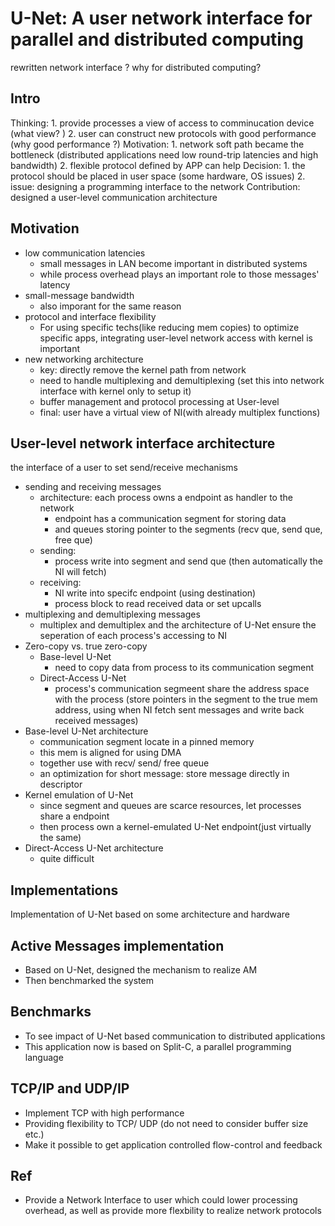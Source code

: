 # U-Net: A user network interface for parallel and distributed computing 
rewritten network interface ?    why for distributed computing? 
## Intro
Thinking:
	1. provide processes a view of access to comminucation device (what view? )
	2. user can construct new protocols with good performance  (why good performance ?)
Motivation:
	1. network soft path became the bottleneck (distributed applications need low round-trip latencies and high bandwidth)
	2. flexible protocol defined by APP can help 
Decision: 
	1. the protocol should be placed in user space (some hardware, OS issues)
	2. issue: designing a programming interface to the network
Contribution:
	designed a user-level communication architecture

## Motivation 
* low communication latencies
	* small messages in LAN become important in distributed systems 
	* while process overhead plays an important role to those messages' latency 
* small-message bandwidth
	* also imporant for the same reason 
* protocol and interface flexibility
	* For using specific techs(like reducing mem copies) to optimize specific apps, integrating user-level network access with kernel is important
* new networking architecture
	* key: directly remove the kernel path from network 
	* need to handle multiplexing and demultiplexing (set this into network interface with kernel only to setup it)
	* buffer management and protocol processing at User-level
	* final: user have a virtual view of NI(with already multiplex functions) 

## User-level network interface architecture
the interface of a user to set send/receive mechanisms
* sending and receiving messages
	* architecture: each process owns a endpoint as handler to the network
		* endpoint has a communication segment for storing data
		* and queues storing pointer to the segments  (recv que, send que, free que)
	* sending: 
		* process write into segment and send que (then automatically the NI will fetch)
	* receiving:
		* NI write into specifc endpoint (using destination)
		* process block to read received data or set upcalls 
* multiplexing and demultiplexing messages
	* multiplex and demultiplex and the architecture of U-Net ensure the seperation of each process's accessing to NI
* Zero-copy vs. true zero-copy
	* Base-level U-Net
		* need to copy data from process to its communication segment
	* Direct-Access U-Net
		* process's communication segmeent share the address space with the process (store pointers in the segment to the true mem address, using when NI fetch sent messages and write back received messages)
* Base-level U-Net architecture
	* communication segment locate in a pinned memory
	* this mem is aligned for using DMA
	* together use with recv/ send/ free queue
	* an optimization for short message: store message directly in descriptor
* Kernel emulation of U-Net
	* since segment and queues are scarce resources, let processes share a endpoint
	* then process own a kernel-emulated U-Net endpoint(just virtually the same)
* Direct-Access U-Net architecture
	* quite difficult

## Implementations
Implementation of U-Net based on some architecture and hardware

## Active Messages implementation 
* Based on U-Net, designed the mechanism to realize AM
* Then benchmarked the system

## Benchmarks
* To see impact of U-Net based communication to distributed applications
* This application now is based on Split-C, a parallel programming language

## TCP/IP and UDP/IP 
* Implement TCP with high performance
* Providing flexibility to TCP/ UDP  (do not need to consider buffer size etc.)
* Make it possible to get application controlled flow-control and feedback

## Ref 
* Provide a Network Interface to user which could lower processing overhead, as well as provide more flexbility to realize network protocols